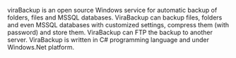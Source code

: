 viraBackup is an open source Windows service for automatic backup of folders, files and MSSQL databases.
ViraBackup can backup files, folders and even MSSQL databases with customized settings, compress them (with password) and store them. ViraBackup can FTP the backup to another server.
ViraBackup is written in C# programming language and under Windows.Net platform.
